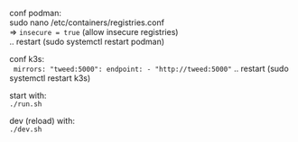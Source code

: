 conf podman:  
sudo nano /etc/containers/registries.conf  
=> ```insecure = true``` (allow insecure registries)  
.. restart (sudo systemctl restart podman)

conf k3s:  
``
 mirrors:
  "tweed:5000":
    endpoint:
      - "http://tweed:5000"``
.. restart (sudo systemctl restart k3s)

start with:  
```./run.sh```  

dev (reload) with:  
```./dev.sh```